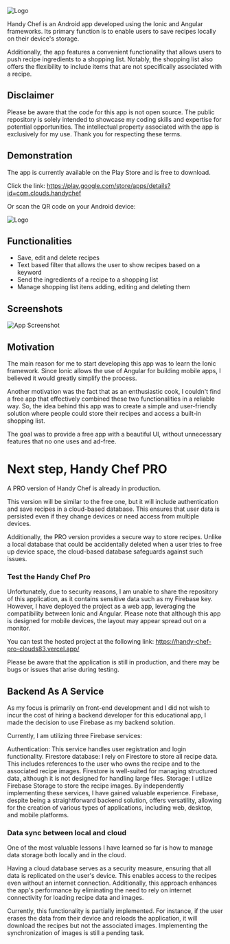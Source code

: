 ![Logo](https://claudio-godoy.com/github/hcp-github.png)

Handy Chef is an Android app developed using the Ionic and Angular frameworks. Its primary function is to enable users to save recipes locally on their device's storage. 

Additionally, the app features a convenient functionality that allows users to push recipe ingredients to a shopping list. Notably, the shopping list also offers the flexibility to include items that are not specifically associated with a recipe.
## Disclaimer

Please be aware that the code for this app is not open source. The public repository is solely intended to showcase my coding skills and expertise for potential opportunities. The intellectual property associated with the app is exclusively for my use. Thank you for respecting these terms.
## Demonstration

The app is currently available on the Play Store and is free to download.

Click the link: https://play.google.com/store/apps/details?id=com.clouds.handychef

Or scan the QR code on your Android device:

![Logo](https://claudio-godoy.com/github/hc-qr-code.png)
## Functionalities

- Save, edit and delete recipes
- Text based filter that allows the user to show recipes based on a keyword
- Send the ingredients of a recipe to a shopping list
- Manage shopping list itens adding, editing and deleting them



## Screenshots

![App Screenshot](https://claudio-godoy.com/github/hc-screenshots.png)


## Motivation 

The main reason for me to start developing this app was to learn the Ionic framework. Since Ionic allows the use of Angular for building mobile apps, I believed it would greatly simplify the process.

Another motivation was the fact that as an enthusiastic cook, I couldn't find a free app that effectively combined these two functionalities in a reliable way. So, the idea behind this app was to create a simple and user-friendly solution where people could store their recipes and access a built-in shopping list.

The goal was to provide a free app with a beautiful UI, without unnecessary features that no one uses and ad-free.
# Next step, Handy Chef PRO

A PRO version of Handy Chef is already in production.

This version will be similar to the free one, but it will include authentication and save recipes in a cloud-based database. This ensures that user data is persisted even if they change devices or need access from multiple devices.

Additionally, the PRO version provides a secure way to store recipes. Unlike a local database that could be accidentally deleted when a user tries to free up device space, the cloud-based database safeguards against such issues.

### Test the Handy Chef Pro

Unfortunately, due to security reasons, I am unable to share the repository of this application, as it contains sensitive data such as my Firebase key. However, I have deployed the project as a web app, leveraging the compatibility between Ionic and Angular. Please note that although this app is designed for mobile devices, the layout may appear spread out on a monitor.

You can test the hosted project at the following link: https://handy-chef-pro-clouds83.vercel.app/

Please be aware that the application is still in production, and there may be bugs or issues that arise during testing.


## Backend As A Service

As my focus is primarily on front-end development and I did not wish to incur the cost of hiring a backend developer for this educational app, I made the decision to use Firebase as my backend solution.

Currently, I am utilizing three Firebase services:

Authentication: This service handles user registration and login functionality.
Firestore database: I rely on Firestore to store all recipe data. This includes references to the user who owns the recipe and to the associated recipe images. Firestore is well-suited for managing structured data, although it is not designed for handling large files.
Storage: I utilize Firebase Storage to store the recipe images.
By independently implementing these services, I have gained valuable experience. Firebase, despite being a straightforward backend solution, offers versatility, allowing for the creation of various types of applications, including web, desktop, and mobile platforms.

### Data sync between local and cloud

One of the most valuable lessons I have learned so far is how to manage data storage both locally and in the cloud.

Having a cloud database serves as a security measure, ensuring that all data is replicated on the user's device. This enables access to the recipes even without an internet connection. Additionally, this approach enhances the app's performance by eliminating the need to rely on internet connectivity for loading recipe data and images.

Currently, this functionality is partially implemented. For instance, if the user erases the data from their device and reloads the application, it will download the recipes but not the associated images. Implementing the synchronization of images is still a pending task.
